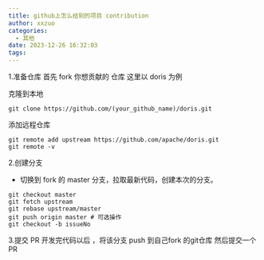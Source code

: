 ```yaml
---
title: github上怎么给别的项目 contribution
author: xxzuo
categories:
  - 其他
date: 2023-12-26 16:32:03
tags:
---
```


1.准备仓库
首先 fork 你想贡献的 仓库 这里以 doris 为例


克隆到本地
```
git clone https://github.com/(your_github_name)/doris.git
```

添加远程仓库
```
git remote add upstream https://github.com/apache/doris.git 
git remote -v
```

2.创建分支
- 切换到 fork 的 master 分支，拉取最新代码，创建本次的分支。
```
git checkout master  
git fetch upstream  
git rebase upstream/master  
git push origin master # 可选操作  
git checkout -b issueNo
```


3.提交 PR
开发完代码以后 ，将该分支 push 到自己fork 的git仓库
然后提交一个 PR 

